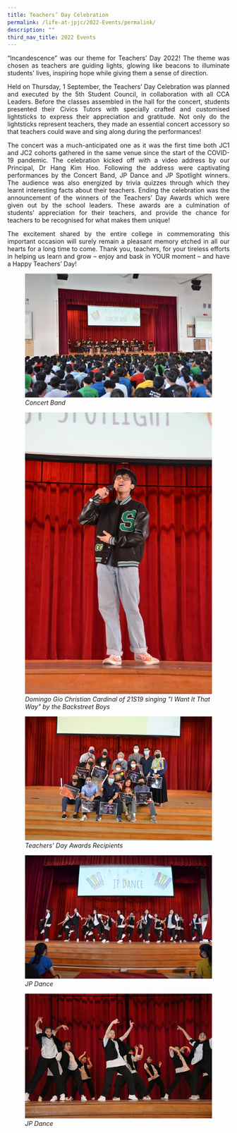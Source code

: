 ```yaml
---
title: Teachers’ Day Celebration
permalink: /life-at-jpjc/2022-Events/permalink/
description: ""
third_nav_title: 2022 Events
---
```

<div align="justify">
<p>
“Incandescence” was our theme for Teachers’ Day 2022! The theme was chosen as teachers are guiding lights, glowing like beacons to illuminate students' lives, inspiring hope while giving them a sense of direction.

Held on Thursday, 1 September, the Teachers’ Day Celebration was planned and executed by the 5th Student Council, in collaboration with all CCA Leaders. Before the classes assembled in the hall for the concert, students presented their Civics Tutors with specially crafted and customised lightsticks to express their appreciation and gratitude. Not only do the lightsticks represent teachers, they made an essential concert accessory so that teachers could wave and sing along during the performances!

The concert was a much-anticipated one as it was the first time both JC1 and JC2 cohorts gathered in the same venue since the start of the COVID-19 pandemic. The celebration kicked off with a video address by our Principal, Dr Hang Kim Hoo. Following the address were captivating performances by the Concert Band, JP Dance and JP Spotlight winners. The audience was also energized by trivia quizzes through which they learnt interesting facts about their teachers. Ending the celebration was the announcement of the winners of the Teachers’ Day Awards which were given out by the school leaders. These awards are a culmination of students’ appreciation for their teachers, and provide the chance for teachers to be recognised for what makes them unique!

The excitement shared by the entire college in commemorating this important occasion will surely remain a pleasant memory etched in all our hearts for a long time to come. Thank you, teachers, for your tireless efforts in helping us learn and grow – enjoy and bask in YOUR moment – and have a Happy Teachers’ Day!
	
</p></div><p></p>
<figure>
<img src="/images/Life%20%40%20JPJC/2022%20Events/Teachers_%20Day%20Celebration%200109/DSC_4674.jpg"><em>Concert Band</em>
</figure>

<figure>
<img src="/images/Life%20%40%20JPJC/2022%20Events/Teachers_%20Day%20Celebration%200109/DSC_4724.jpg"><em>Domingo Gio Christian Cardinal of 21S19 singing "I Want It That Way" by the Backstreet Boys</em>
</figure>

<figure>
<img src="/images/Life%20%40%20JPJC/2022%20Events/Teachers_%20Day%20Celebration%200109/DSC_4790.jpg"><em>Teachers' Day Awards Recipients</em>
</figure>

<figure>
<img src="images/Life%20%40%20JPJC/2022%20Events/Teachers_%20Day%20Celebration%200109/DSC_4802.jpg"><em>JP Dance</em>
</figure>

<figure>
<img src="/images/Life%20%40%20JPJC/2022%20Events/Teachers_%20Day%20Celebration%200109/IMG_3781.jpg"><em>JP Dance</em>
</figure>

